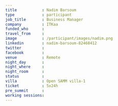```yaml
---
title           : Nadim Barsoum
type            : participant
job_title       : Business Manager
company         : ITKaa
funded_who      : 
travel_from     :
image           : /participant/images/nadim.png
linkedin        : nadim-barsoum-82468412
twitter         :
facebook        :
venue           : Remote
night_day       : 
night_where     : 
night_room      : 
status          : 
villa           : Open SAMM villa-1
ticket          : 5x24h
pre_summit      :
working sessions:
---
```

